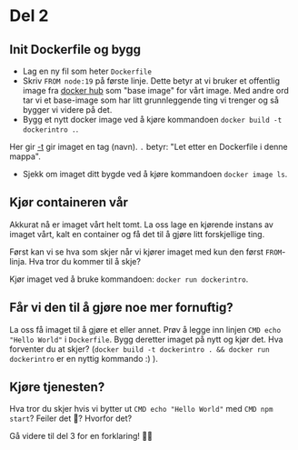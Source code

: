 # Del 2


## Init Dockerfile og bygg
- Lag en ny fil som heter `Dockerfile`
- Skriv `FROM node:19` på første linje. Dette betyr at vi bruker et offentlig image fra [docker hub](https://hub.docker.com/_/node) som "base image" for vårt image. Med andre ord tar vi et base-image som har litt grunnleggende ting vi trenger og så bygger vi videre på det.
- Bygg et nytt docker image ved å kjøre kommandoen `docker build -t dockerintro .`. 


Her gir [-t](https://docs.docker.com/engine/reference/commandline/build/) gir imaget en tag (navn). `.` betyr: "Let etter en Dockerfile i denne mappa".
- Sjekk om imaget ditt bygde ved å kjøre kommandoen `docker image ls`.


## Kjør containeren vår
Akkurat nå er imaget vårt helt tomt. La oss lage en kjørende instans av imaget vårt, kalt en container og få det til å gjøre litt forskjellige ting. 

Først kan vi se hva som skjer når vi kjører imaget med kun den først `FROM`-linja. Hva tror du kommer til å skje?

Kjør imaget ved å bruke kommandoen: `docker run dockerintro`.


## Får vi den til å gjøre noe mer fornuftig?
La oss få imaget til å gjøre et eller annet.
Prøv å legge inn linjen `CMD echo "Hello World"` i `Dockerfile`. Bygg deretter imaget på nytt og kjør det. Hva forventer du at skjer? (`docker build -t dockerintro . && docker run dockerintro` er en nyttig kommando :) ).

## Kjøre tjenesten?

Hva tror du skjer hvis vi bytter ut `CMD echo "Hello World"` med `CMD npm start`? Feiler det 🔴? Hvorfor det?

Gå videre til del 3 for en forklaring! 🏃‍♂️